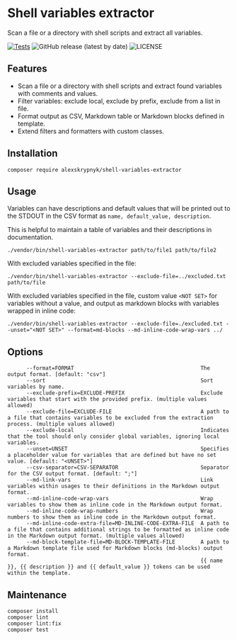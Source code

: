 # Shell variables extractor

Scan a file or a directory with shell scripts and extract all variables.

[![Tests](https://github.com/AlexSkrypnyk/shell-variables-extractor/actions/workflows/test.yml/badge.svg)](https://github.com/AlexSkrypnyk/shell-variables-extractor/actions/workflows/test.yml)
![GitHub release (latest by date)](https://img.shields.io/github/v/release/AlexSkrypnyk/shell-variables-extractor)
![LICENSE](https://img.shields.io/github/license/AlexSkrypnyk/shell-variables-extractor)

## Features

- Scan a file or a directory with shell scripts and extract found variables with comments and values.
- Filter variables: exclude local, exclude by prefix, exclude from a list in file.
- Format output as CSV, Markdown table or Markdown blocks defined in template.
- Extend filters and formatters with custom classes.

## Installation

    composer require alexskrypnyk/shell-variables-extractor

## Usage

Variables can have descriptions and default values that will be printed out
to the STDOUT in the CSV format as `name, default_value, description`.

This is helpful to maintain a table of variables and their descriptions in
documentation.

    ./vendor/bin/shell-variables-extractor path/to/file1 path/to/file2

With excluded variables specified in the file:

    ./vendor/bin/shell-variables-extractor --exclude-file=../excluded.txt path/to/file

With excluded variables specified in the file, custom value `<NOT SET>` for variables without a value, and output as markdown blocks with variables wrapped in inline code:
   
    ./vendor/bin/shell-variables-extractor --exclude-file=./excluded.txt --unset="<NOT SET>" --format=md-blocks --md-inline-code-wrap-vars ../   

## Options

```
      --format=FORMAT                                        The output format. [default: "csv"]
      --sort                                                 Sort variables by name.
      --exclude-prefix=EXCLUDE-PREFIX                        Exclude variables that start with the provided prefix. (multiple values allowed)
      --exclude-file=EXCLUDE-FILE                            A path to a file that contains variables to be excluded from the extraction process. (multiple values allowed)
      --exclude-local                                        Indicates that the tool should only consider global variables, ignoring local variables.
      --unset=UNSET                                          Specifies a placeholder value for variables that are defined but have no set value. [default: "<UNSET>"]      
      --csv-separator=CSV-SEPARATOR                          Separator for the CSV output format. [default: ";"]
      --md-link-vars                                         Link variables within usages to their definitions in the Markdown output format.
      --md-inline-code-wrap-vars                             Wrap variables to show them as inline code in the Markdown output format.
      --md-inline-code-wrap-numbers                          Wrap numbers to show them as inline code in the Markdown output format.
      --md-inline-code-extra-file=MD-INLINE-CODE-EXTRA-FILE  A path to a file that contains additional strings to be formatted as inline code in the Markdown output format. (multiple values allowed)
      --md-block-template-file=MD-BLOCK-TEMPLATE-FILE        A path to a Markdown template file used for Markdown blocks (md-blocks) output format.
                                                             {{ name }}, {{ description }} and {{ default_value }} tokens can be used within the template.

```

## Maintenance

    composer install
    composer lint
    composer lint:fix
    composer test
